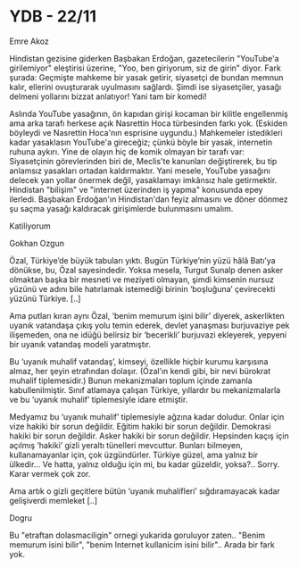 # YDB - 22/11

Emre Akoz

Hindistan gezisine giderken Başbakan Erdoğan, gazetecilerin "YouTube'a girilemiyor" eleştirisi üzerine, "Yoo, ben giriyorum, siz de girin" diyor. Fark şurada: Geçmişte mahkeme bir yasak getirir, siyasetçi de bundan memnun kalır, ellerini ovuşturarak uyulmasını sağlardı. Şimdi ise siyasetçiler, yasağı delmeni yollarını bizzat anlatıyor! Yani tam bir komedi!

Aslında YouTube yasağının, ön kapıdan girişi kocaman bir kilitle engellenmiş ama arka tarafı herkese açık Nasrettin Hoca türbesinden farkı yok. (Eskiden böyleydi ve Nasrettin Hoca'nın esprisine uygundu.) Mahkemeler istedikleri kadar yasaklasın YouTube'a gireceğiz; çünkü böyle bir yasak, internetin ruhuna aykırı. Yine de olayın hiç de komik olmayan bir tarafı var: Siyasetçinin görevlerinden biri de, Meclis'te kanunları değiştirerek, bu tip anlamsız yasakları ortadan kaldırmaktır. Yani mesele, YouTube yasağını delecek yan yollar önermek değil, yasaklamayı imkânsız hale getirmektir. Hindistan "bilişim" ve "internet üzerinden iş yapma" konusunda epey ilerledi. Başbakan Erdoğan'ın Hindistan'dan feyiz almasını ve döner dönmez şu saçma yasağı kaldıracak girişimlerde bulunmasını umalım.

Katiliyorum

Gokhan Ozgun

Özal, Türkiye’de büyük tabuları yıktı. Bugün Türkiye’nin yüzü hâlâ Batı’ya dönükse, bu, Özal sayesindedir. Yoksa mesela, Turgut Sunalp denen asker olmaktan başka bir mesneti ve meziyeti olmayan, şimdi kimsenin nursuz yüzünü ve adını bile hatırlamak istemediği birinin ‘boşluğuna’ çevirecekti yüzünü Türkiye. [..]

Ama putları kıran aynı Özal, ‘benim memurum işini bilir’ diyerek, askerlikten uyanık vatandaşa çıkış yolu temin ederek, devlet yanaşması burjuvaziye pek ilişemeden, ona ne idüğü belirsiz bir ‘becerikli’ burjuvazi ekleyerek, yepyeni bir uyanık vatandaş modeli yaratmıştır.

Bu ‘uyanık muhalif vatandaş’, kimseyi, özellikle hiçbir kurumu karşısına almaz, her şeyin etrafından dolaşır. (Özal’ın kendi gibi, bir nevi bürokrat muhalif tiplemesidir.) Bunun mekanizmaları toplum içinde zamanla kabullenilmiştir. Sınıf atlamaya çalışan Türkiye, yıllardır bu mekanizmalarla ve bu ‘uyanık muhalif’ tiplemesiyle idare etmiştir.

Medyamız bu ‘uyanık muhalif’ tiplemesiyle ağzına kadar doludur. Onlar için vize hakiki bir sorun değildir. Eğitim hakiki bir sorun değildir. Demokrasi hakiki bir sorun değildir. Asker hakiki bir sorun değildir. Hepsinden kaçış için açılmış ‘hakiki’ gizli yeraltı tünelleri mevcuttur. Bunları bilmeyen, kullanamayanlar için, çok üzgündürler. Türkiye güzel, ama yalnız bir ülkedir... Ve hatta, yalnız olduğu için mi, bu kadar güzeldir, yoksa?.. Sorry. Karar vermek çok zor.

Ama artık o gizli geçitlere bütün ‘uyanık muhalifleri’ sığdıramayacak kadar gelişiverdi memleket [..]

Dogru

Bu "etraftan dolasmaciligin" ornegi yukarida goruluyor zaten.. "Benim memurum isini bilir", "benim Internet kullanicim isini bilir".. Arada bir fark yok.
